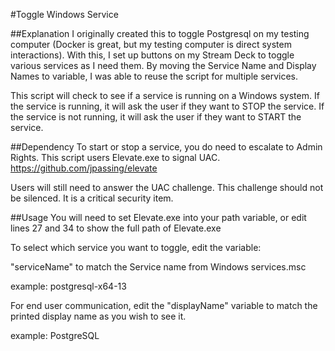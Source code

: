 #Toggle Windows Service

##Explanation
I originally created this to toggle Postgresql on my testing computer (Docker is great, but my testing computer is direct system interactions). With this, I set up buttons on my Stream Deck to toggle various services as I need them.
By moving the Service Name and Display Names to variable, I was able to reuse the script for multiple services.

This script will check to see if a service is running on a Windows system.
If the service is running, it will ask the user if they want to STOP the service. If the service is not running, it will ask the user if they want to START the service.

##Dependency
To start or stop a service, you do need to escalate to Admin Rights.
This script users Elevate.exe to signal UAC.
https://github.com/jpassing/elevate


Users will still need to answer the UAC challenge. This challenge should not be silenced. It is a critical security item.

##Usage
You will need to set Elevate.exe into your path variable, or edit lines 27 and 34 to show the full path of Elevate.exe

To select which service you want to toggle, edit the variable:

"serviceName" to match the Service name from Windows services.msc

example: postgresql-x64-13

For end user communication, edit the "displayName" variable to match the printed display name as you wish to see it.

example: PostgreSQL